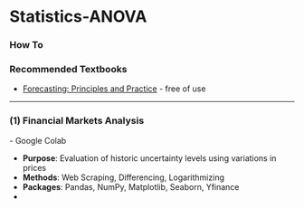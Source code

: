 # Statistics-ANOVA

### How To



### Recommended Textbooks
- [Forecasting: Principles and Practice](https://otexts.com/fpp2/) - free of use




_________________________________

### (1) Financial Markets Analysis

[]() - Google Colab

- **Purpose**: Evaluation of historic uncertainty levels using variations in prices
- **Methods**: Web Scraping, Differencing, Logarithmizing
- **Packages**: Pandas, NumPy, Matplotlib, Seaborn, Yfinance
-  
